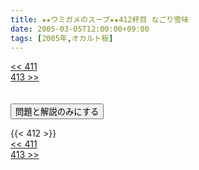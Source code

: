 ```yaml
---
title: ★★ウミガメのスープ★★412杯目 なごり雪味
date: 2005-03-05T12:00:00+09:00
tags: [2005年,オカルト板]
---
```

<div class="th_left"><a href="../411"><< 411</a></div>
<div class="th_right"><a href="../413">413 >></a></div>
<br><br>
<script src="../../js/cupsoup.js"></script>
<form>
<input type="button" value="問題と解説のみにする" onClick="toggleCupsoup()">
</form>
{{< 412 >}}
<div class="th_left"><a href="../411"><< 411</a></div>
<div class="th_right"><a href="../413">413 >></a></div>